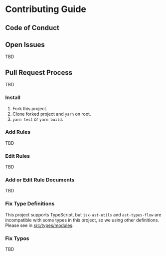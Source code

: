 # Contributing Guide

## Code of Conduct

## Open Issues

TBD

## Pull Request Process

TBD

### Install

1. Fork this project.
2. Clone forked project and `yarn` on root.
3. `yarn test` or `yarn build`.

### Add Rules

TBD

### Edit Rules

TBD

### Add or Edit Rule Documents

TBD

### Fix Type Definitions

This project supports TypeScript, but `jsx-ast-utils` and `ast-types-flow` are incompatible with some types in this project, so we using other definitions.
Please see in [src/types/modules](./src/types/modules).

### Fix Typos

TBD
